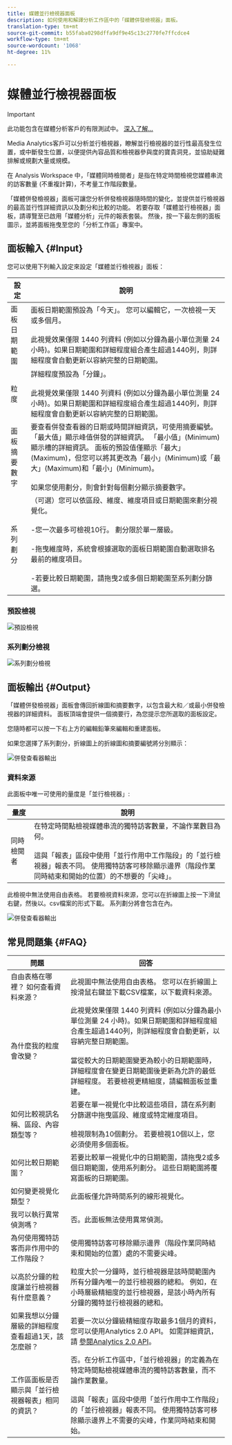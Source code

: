```yaml
---
title: 媒體並行檢視器面板
description: 如何使用和解譯分析工作區中的「媒體併發檢視器」面板。
translation-type: tm+mt
source-git-commit: b55faba0298dffa9df9e45c13c2770fe7ffcdce4
workflow-type: tm+mt
source-wordcount: '1068'
ht-degree: 11%

---
```



# 媒體並行檢視器面板

>[!IMPORTANT]
>
>此功能包含在媒體分析客戶的有限測試中。 [深入了解...](https://docs.adobe.com/content/help/zh-Hant/analytics/landing/an-releases.html)

Media Analytics客戶可以分析並行檢視器，瞭解並行檢視器的並行性最高發生位置，或中斷發生位置，以便提供內容品質和檢視器參與度的寶貴洞見，並協助疑難排解或規劃大量或規模。

在 Analysis Workspace 中，「媒體同時檢閱者」是指在特定時間檢視您媒體串流的訪客數量 (不重複計算)，不考量工作階段數量。

「媒體併發檢視器」面板可讓您分析併發檢視器隨時間的變化，並提供並行檢視器的最高並行性詳細資訊以及劃分和比較的功能。  若要存取「媒體並行檢視器」面板，請導覽至已啟用「媒體分析」元件的報表套裝。 然後，按一下最左側的面板圖示，並將面板拖曳至您的「分析工作區」專案中。

## 面板輸入 {#Input}

您可以使用下列輸入設定來設定「媒體並行檢視器」面板：

| 設定 | 說明 |
|---|---|
| 面板日期範圍 | 面板日期範圍預設為「今天」。  您可以編輯它，一次檢視一天或多個月。 <br> <br>此視覺效果僅限 1440 列資料 (例如以分鐘為最小單位測量 24 小時)。如果日期範圍和詳細程度組合產生超過1440列，則詳細程度會自動更新以容納完整的日期範圍。 |
| 粒度 | 詳細程度預設為「分鐘」。 <br> <br>此視覺效果僅限 1440 列資料 (例如以分鐘為最小單位測量 24 小時)。如果日期範圍和詳細程度組合產生超過1440列，則詳細程度會自動更新以容納完整的日期範圍。 |
| 面板摘要數字 | 要查看併發查看器的日期或時間詳細資訊，可使用摘要編號。 「最大值」顯示峰值併發的詳細資訊。 「最小值」(Minimum)顯示槽的詳細資訊。  面板的預設值僅顯示「最大」(Maximum)，但您可以將其更改為「最小」(Minimum)或「最大」(Maximum)和「最小」(Minimum)。<br><br>如果您使用劃分，則會針對每個劃分顯示摘要數字。 |
| 系列劃分 | （可選）您可以依區段、維度、維度項目或日期範圍來劃分視覺化。 <br><br>-您一次最多可檢視10行。 劃分限於單一層級。<br><br>-拖曳維度時，系統會根據選取的面板日期範圍自動選取排名最前的維度項目。<br><br>-若要比較日期範圍，請拖曳2或多個日期範圍至系列劃分篩選。 |

### 預設檢視

![預設檢視](assets/concurrent-viewers-default.png)


### 系列劃分檢視

![系列劃分檢視](assets/concurrent-viewers-series-breakdown.png)

## 面板輸出 {#Output}

「媒體併發檢視器」面板會傳回折線圖和摘要數字，以包含最大和／或最小併發檢視器的詳細資料。  面板頂端會提供一個摘要行，為您提示您所選取的面板設定。

您隨時都可以按一下右上方的編輯鉛筆來編輯和重建面板。

如果您選擇了系列劃分，折線圖上的折線圖和摘要編號將分別顯示：

![併發查看器輸出](assets/concurrent-viewers-output.png)

### 資料來源

此面板中唯一可使用的量度是「並行檢視器」:

| 量度 | 說明 |
|---|---|
| 同時檢閱者 | 在特定時間點檢視媒體串流的獨特訪客數量，不論作業數目為何。<br><br>這與「報表」區段中使用「並行作用中工作階段」的「並行檢視器」報表不同。  使用獨特訪客可移除顯示邊界（階段作業同時結束和開始的位置）的不想要的「尖峰」。 |

此檢視中無法使用自由表格。  若要檢視資料來源，您可以在折線圖上按一下滑鼠右鍵，然後以。csv檔案的形式下載。  系列劃分將會包含在內。


![併發查看器輸出](assets/concurrent-viewers-download-csv.png)

## 常見問題集 {#FAQ}

| 問題 | 回答 |
|---|---|
| 自由表格在哪裡？ 如何查看資料來源？ | 此視圖中無法使用自由表格。  您可以在折線圖上按滑鼠右鍵並下載CSV檔案，以下載資料來源。 |
| 為什麼我的粒度會改變？ | 此視覺效果僅限 1440 列資料 (例如以分鐘為最小單位測量 24 小時)。如果日期範圍和詳細程度組合產生超過1440列，則詳細程度會自動更新，以容納完整日期範圍。<br><br>當從較大的日期範圍變更為較小的日期範圍時，詳細程度會在變更日期範圍後更新為允許的最低詳細程度。 若要檢視更精細度，請編輯面板並重建。 |
| 如何比較視訊名稱、區段、內容類型等？ | 若要在單一視覺化中比較這些項目，請在系列劃分篩選中拖曳區段、維度或特定維度項目。<br><br>檢視限制為10個劃分。  若要檢視10個以上，您必須使用多個面板。 |
| 如何比較日期範圍？ | 若要比較單一視覺化中的日期範圍，請拖曳2或多個日期範圍，使用系列劃分。  這些日期範圍將覆寫面板的日期範圍。 |
| 如何變更視覺化類型？ | 此面板僅允許時間系列的線形視覺化。 |
| 我可以執行異常偵測嗎？ | 否。此面板無法使用異常偵測。 |
| 為何使用獨特訪客而非作用中的工作階段？ | 使用獨特訪客可移除顯示邊界（階段作業同時結束和開始的位置）處的不需要尖峰。 |
| 以高於分鐘的粒度讓並行檢視器有什麼意義？ | 粒度大於一分鐘時，並行檢視器是該時間範圍內所有分鐘內唯一的並行檢視器的總和。  例如，在小時層級精細度的並行檢視器，是該小時內所有分鐘的獨特並行檢視器的總和。 |
| 如果我想以分鐘層級的詳細程度查看超過1天，該怎麼辦？ | 若要一次以分鐘級精細度存取最多1個月的資料，您可以使用Analytics 2.0 API。 如需詳細資訊，請 [參閱Analytics 2.0 API](https://www.adobe.io/apis/experiencecloud/analytics/docs.html)。 |
| 工作區面板是否顯示與「並行檢視器報表」相同的資訊？ | 否。在分析工作區中，「並行檢視器」的定義為在特定時間點檢視媒體串流的獨特訪客數量，而不論作業數量。<br></br>這與「報表」區段中使用「並行作用中工作階段」的「並行檢視器」報表不同。  使用獨特訪客可移除顯示邊界上不需要的尖峰，作業同時結束和開始。 |

<!-- For more information about Media Concurrent Viewers, visit [MA doc page]( https://url). -->
